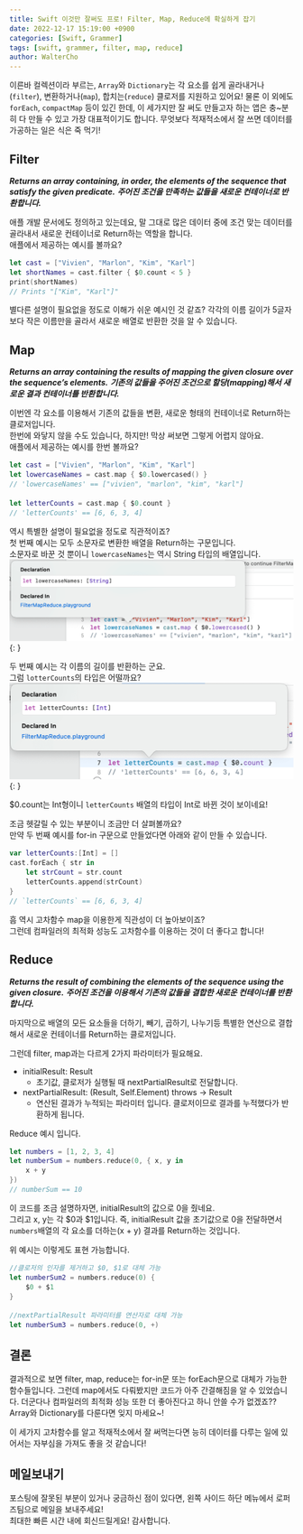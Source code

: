 ```yaml
---
title: Swift 이것만 잘써도 프로! Filter, Map, Reduce에 확실하게 잡기
date: 2022-12-17 15:19:00 +0900
categories: [Swift, Grammer]
tags: [swift, grammer, filter, map, reduce]
author: WalterCho
---
```


이른바 컬렉션이라 부르는, `Array`와 `Dictionary`는 각 요소를 쉽게 골라내거나(`filter`), 변환하거나(`map`), 합치는(`reduce`) 클로저를 지원하고 있어요! 물론 이 외에도 `forEach`, `compactMap` 등이 있긴 한데, 이  세가지만 잘 써도 만들고자 하는 앱은 충~분히 다 만들 수 있고 가장 대표적이기도 합니다. 무엇보다 적재적소에서 잘 쓰면 데이터를 가공하는 일은 식은 죽 먹기!


## Filter

***Returns an array containing, in order, the elements of the sequence that satisfy the given predicate.***
***주어진 조건을 만족하는 값들을 새로운 컨테이너로 반환합니다.***

애플 개발 문서에도 정의하고 있는데요, 말 그대로 많은 데이터 중에 조건 맞는 데이터를 골라내서 새로운 컨테이너로 Return하는 역할을 합니다.<br>
애플에서 제공하는 예시를 볼까요?
```swift
let cast = ["Vivien", "Marlon", "Kim", "Karl"]
let shortNames = cast.filter { $0.count < 5 }
print(shortNames)
// Prints "["Kim", "Karl"]"
```

별다른 설명이 필요없을 정도로 이해가 쉬운 예시인 것 같죠? 각각의 이름 길이가 5글자보다 작은 이름만을 골라서 새로운 배열로 반환한 것을 알 수 있습니다.

## Map

***Returns an array containing the results of mapping the given closure over the sequence’s elements.***
***기존의 값들을 주어진 조건으로 할당(mapping)해서 새로운 결과 컨테이너틀 반환합니다.***

이번엔 각 요소를 이용해서 기존의 값들을 변환, 새로운 형태의 컨테이너로 Return하는 클로저입니다.<br>
한번에 와닿지 않을 수도 있습니다, 하지만! 막상 써보면 그렇게 어렵지 않아요.<br>
애플에서 제공하는 예시를 한번 볼까요?
```swift
let cast = ["Vivien", "Marlon", "Kim", "Karl"]
let lowercaseNames = cast.map { $0.lowercased() }
// 'lowercaseNames' == ["vivien", "marlon", "kim", "karl"]

let letterCounts = cast.map { $0.count }
// 'letterCounts' == [6, 6, 3, 4]
```

역시 특별한 설명이 필요없을 정도로 직관적이죠?<br>
첫 번째 예시는 모두 소문자로 변환한 배열을 Return하는 구문입니다.<br>
소문자로 바꾼 것 뿐이니 `lowercaseNames`는 역시 String 타입의 배열입니다.
![using map result1](/post_img/20221217/map_1.png){: }

두 번째 예시는 각 이름의 길이를 반환하는 군요.<br>
그럼 `lotterCounts`의 타입은 어떨까요?
![using map result2](/post_img/20221217/map_2.png){: }

$0.count는 Int형이니 `letterCounts` 배열의 타입이 Int로 바뀐 것이 보이네요!

조금 헷갈릴 수 있는 부분이니 조금만 더 살펴볼까요?<br>
만약 두 번째 예시를 for-in 구문으로 만들었다면 아래와 같이 만들 수 있습니다.
```swift
var letterCounts:[Int] = []
cast.forEach { str in
    let strCount = str.count
    letterCounts.append(strCount)
}
// `letterCounts` == [6, 6, 3, 4]
```

흠 역시 고차함수 map을 이용한게 직관성이 더 높아보이죠?<br>
그런데 컴파일러의 최적화 성능도 고차함수를 이용하는 것이 더 좋다고 합니다!

## Reduce

***Returns the result of combining the elements of the sequence using the given closure.***
***주어진 조건을 이용해서 기존의 값들을 결합한 새로운 컨테이너를 반환합니다.***

마지막으로 배열의 모든 요소들을 더하기, 빼기, 곱하기, 나누기등 특별한 연산으로 결합해서 새로운 컨테이너를 Return하는 클로저입니다.

그런데 filter, map과는 다르게 2가지 파라미터가 필요해요.
- initialResult: Result
  - 초기값, 클로저가 실행될 때 nextPartialResult로 전달합니다.
- nextPartialResult: (Result, Self.Element) throws -> Result
  - 연산된 결과가 누적되는 파라미터 입니다. 클로저이므로 결과를 누적했다가 반환하게 됩니다.

Reduce 예시 입니다.
```swift
let numbers = [1, 2, 3, 4]
let numberSum = numbers.reduce(0, { x, y in
    x + y
})
// numberSum == 10
```

이 코드를 조금 설명하자면, initialResult의 값으로 0을 줬네요.<br>
그리고 x, y는 각 $0과 $1입니다. 즉, initialResult 값을 초기값으로 0을 전달하면서 `numbers`배열의 각 요소를 더하는(x + y) 결과를 Return하는 것입니다.

위 예시는 이렇게도 표현 가능합니다.
```swift
//클로저의 인자를 제거하고 $0, $1로 대체 가능
let numberSum2 = numbers.reduce(0) {
    $0 + $1
}

//nextPartialResult 파라미터를 연산자로 대체 가능
let numberSum3 = numbers.reduce(0, +)
```

## 결론
결과적으로 보면 filter, map, reduce는 for-in문 또는 forEach문으로 대체가 가능한 함수들입니다. 그런데 map에서도 다뤄봤지만 코드가 아주 간결해짐을 알 수 있었습니다. 더군다나 컴파일러의 최적화 성능 또한 더 좋아진다고 하니 안쓸 수가 없겠죠?? Array와 Dictionary를 다룬다면 잊지 마세요~!

이 세가지 고차함수를 알고 적재적소에서 잘 써먹는다면 능히 데이터를 다루는 일에 있어서는 자부심을 가져도 좋을 것 같습니다!

## 메일보내기
포스팅에 잘못된 부분이 있거나 궁금하신 점이 있다면, 왼쪽 사이드 하단 메뉴에서 로퍼즈팀으로 메일을 보내주세요!<br>
최대한 빠른 시간 내에 회신드릴게요! 감사합니다.